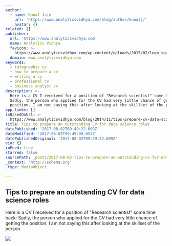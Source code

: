 ```yaml
---
author:
  - name: Kunal Jain
    url: 'https://www.analyticsvidhya.com/blog/author/kunalj/'
    avatar: {}
related: []
publisher:
  url: 'https://www.analyticsvidhya.com'
  name: Analytics Vidhya
  favicon: >-
    https://www.analyticsvidhya.com/wp-content/uploads/2015/02/logo_square_v2.jpg
  domain: www.analyticsvidhya.com
keywords:
  - infographic cv
  - how to prepare a cv
  - writing a cv
  - professional cv
  - business analyst cv
description: >-
  Here is a CV I received for a position of "Research scientist" some time back:
  Sadly, the person who applied for the CV had very little chance of getting the
  position. I am not saying this after looking at the skillset of the person.
app_links: []
isBasedOnUrl: >-
  https://www.analyticsvidhya.com/blog/2014/11/tips-prepare-cv-data-science-roles/
title: Tips to prepare an outstanding CV for data science roles
datePublished: '2017-08-02T09:49:22.609Z'
dateModified: '2017-08-02T09:49:09.052Z'
datePublishedOriginal: '2017-08-02T09:49:22.609Z'
via: {}
inFeed: true
starred: false
sourcePath: _posts/2017-08-02-tips-to-prepare-an-outstanding-cv-for-data-science-roles.md
_context: 'http://schema.org'
_type: MediaObject

---
```

<article style=""><h1>Tips to prepare an outstanding CV for data science roles</h1><p>Here is a CV I received for a position of "Research scientist" some time back: Sadly, the person who applied for the CV had very little chance of getting the position. I am not saying this after looking at the skillset of the person.</p><img src="https://www.analyticsvidhya.com/blog/wp-content/uploads/2014/11/bad_CV_example1-1024x452.jpg" /></article>